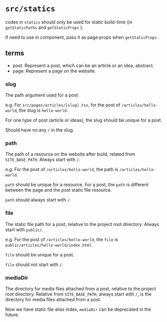 # `src/statics`

codes in `statics` should only be used for static build-time (in `getStaticPaths` and `getStaticProps` ).

If need to use in component, pass it as page props when `getStaticProps` .

## terms

- post: Represent a post, which can be an article or an idea, abstract.
- page: Represent a page on the website.

### slug

The path argument used for a post.

e.g. For `src/pages/articles/[slug].tsx`, for the post of `/articles/hello-world`, the slug is `hello-world`.

For one type of post (article or ideas), the slug should be unique for a post.

Should have no any `/` in the slug.

### path

The path of a resource on the website after build, related from `SITE_BASE_PATH`. Always start with `/`.

e.g. For the post of `/articles/hello-world`, the path is `/articles/hello-world`.

`path` should be unique for a resource. For a post, the `path` is different between the page and the post static file resource.

`path` should always start with `/`.

### file

The static file path for a post, relative to the project root directory. Always start with `public/`.

e.g. For the post of `/articles/hello-world`, the `file` is `public/articles/hello-world/index.html`.

`file` should be unique for a post.

`file` should not start with `/`.

### mediaDir

The directory for media files attached from a post, relative to the project root directory. Relative from `SITE_BASE_PATH`, always start with `/`, is the directory for media files attached from a post.

Now we have static file alias index, `mediaDir` can be deprecated in the future.
